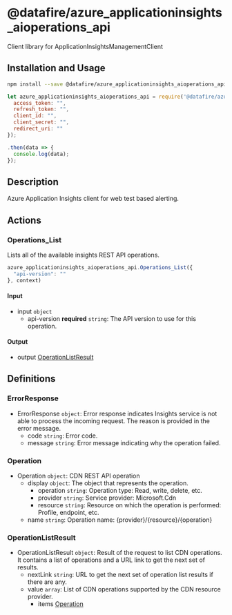 # @datafire/azure_applicationinsights_aioperations_api

Client library for ApplicationInsightsManagementClient

## Installation and Usage
```bash
npm install --save @datafire/azure_applicationinsights_aioperations_api
```
```js
let azure_applicationinsights_aioperations_api = require('@datafire/azure_applicationinsights_aioperations_api').create({
  access_token: "",
  refresh_token: "",
  client_id: "",
  client_secret: "",
  redirect_uri: ""
});

.then(data => {
  console.log(data);
});
```

## Description

Azure Application Insights client for web test based alerting.

## Actions

### Operations_List
Lists all of the available insights REST API operations.


```js
azure_applicationinsights_aioperations_api.Operations_List({
  "api-version": ""
}, context)
```

#### Input
* input `object`
  * api-version **required** `string`: The API version to use for this operation.

#### Output
* output [OperationListResult](#operationlistresult)



## Definitions

### ErrorResponse
* ErrorResponse `object`: Error response indicates Insights service is not able to process the incoming request. The reason is provided in the error message.
  * code `string`: Error code.
  * message `string`: Error message indicating why the operation failed.

### Operation
* Operation `object`: CDN REST API operation
  * display `object`: The object that represents the operation.
    * operation `string`: Operation type: Read, write, delete, etc.
    * provider `string`: Service provider: Microsoft.Cdn
    * resource `string`: Resource on which the operation is performed: Profile, endpoint, etc.
  * name `string`: Operation name: {provider}/{resource}/{operation}

### OperationListResult
* OperationListResult `object`: Result of the request to list CDN operations. It contains a list of operations and a URL link to get the next set of results.
  * nextLink `string`: URL to get the next set of operation list results if there are any.
  * value `array`: List of CDN operations supported by the CDN resource provider.
    * items [Operation](#operation)


